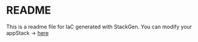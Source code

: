 # README
This is a readme file for IaC generated with StackGen.
You can modify your appStack -> [here](http://main.dev.stackgen.com/appstacks/d55ecd04-39dc-4bbf-996d-a49b9e747ca0)
